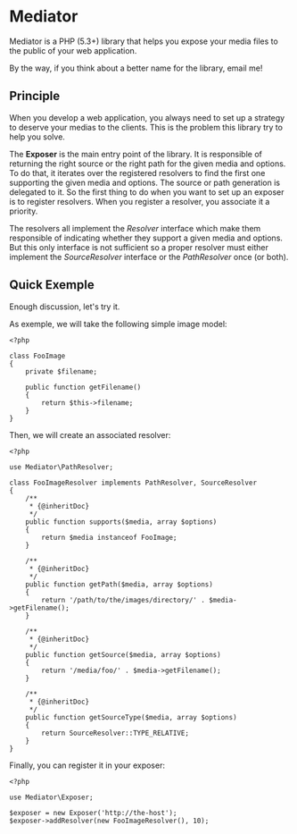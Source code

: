 Mediator
========

Mediator is a PHP (5.3+) library that helps you expose your media files to the public of your web application.

By the way, if you think about a better name for the library, email me!

Principle
---------

When you develop a web application, you always need to set up a strategy to deserve your medias to the clients.
This is the problem this library try to help you solve.

The __Exposer__ is the main entry point of the library.
It is responsible of returning the right source or the right path for the given media and options.
To do that, it iterates over the registered resolvers to find the first one supporting the given media and options.
The source or path generation is delegated to it.
So the first thing to do when you want to set up an exposer is to register resolvers.
When you register a resolver, you associate it a priority.

The resolvers all implement the _Resolver_ interface which make them responsible of indicating whether they support a given media and options.
But this only interface is not sufficient so a proper resolver must either implement the _SourceResolver_ interface or the _PathResolver_ once (or both).

Quick Exemple
-------------

Enough discussion, let's try it.

As exemple, we will take the following simple image model:

    <?php

    class FooImage
    {
        private $filename;

        public function getFilename()
        {
            return $this->filename;
        }
    }

Then, we will create an associated resolver:

    <?php

    use Mediator\PathResolver;

    class FooImageResolver implements PathResolver, SourceResolver
    {
        /**
         * {@inheritDoc}
         */
        public function supports($media, array $options)
        {
            return $media instanceof FooImage;
        }

        /**
         * {@inheritDoc}
         */
        public function getPath($media, array $options)
        {
            return '/path/to/the/images/directory/' . $media->getFilename();
        }

        /**
         * {@inheritDoc}
         */
        public function getSource($media, array $options)
        {
            return '/media/foo/' . $media->getFilename();
        }

        /**
         * {@inheritDoc}
         */
        public function getSourceType($media, array $options)
        {
            return SourceResolver::TYPE_RELATIVE;
        }
    }

Finally, you can register it in your exposer:

    <?php

    use Mediator\Exposer;

    $exposer = new Exposer('http://the-host');
    $exposer->addResolver(new FooImageResolver(), 10);
